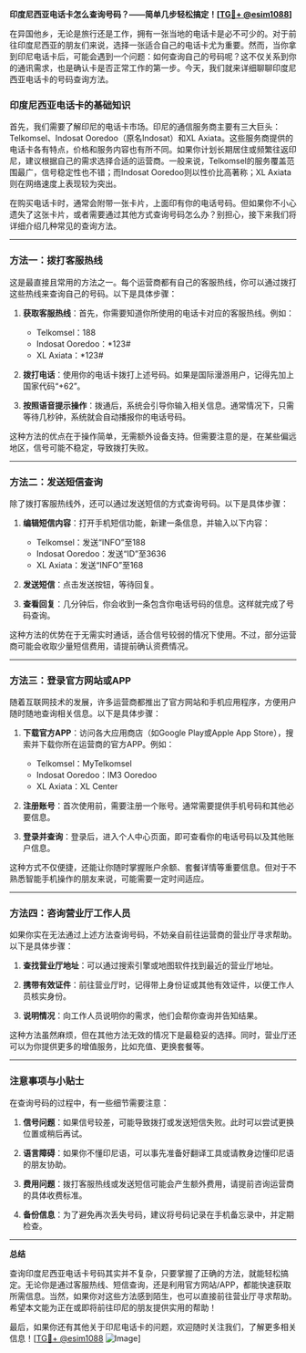 **印度尼西亚电话卡怎么查询号码？——简单几步轻松搞定！[[TG💪+ @esim1088](https://t.me/s/esim1088)]**

在异国他乡，无论是旅行还是工作，拥有一张当地的电话卡是必不可少的。对于前往印度尼西亚的朋友们来说，选择一张适合自己的电话卡尤为重要。然而，当你拿到印尼电话卡后，可能会遇到一个问题：如何查询自己的号码呢？这不仅关系到你的通讯需求，也是确认卡是否正常工作的第一步。今天，我们就来详细聊聊印度尼西亚电话卡的号码查询方法。

### 印度尼西亚电话卡的基础知识

首先，我们需要了解印尼的电话卡市场。印尼的通信服务商主要有三大巨头：Telkomsel、Indosat Ooredoo（原名Indosat）和XL Axiata。这些服务商提供的电话卡各有特点，价格和服务内容也有所不同。如果你计划长期居住或频繁往返印尼，建议根据自己的需求选择合适的运营商。一般来说，Telkomsel的服务覆盖范围最广，信号稳定性也不错；而Indosat Ooredoo则以性价比高著称；XL Axiata则在网络速度上表现较为突出。

在购买电话卡时，通常会附带一张卡片，上面印有你的电话号码。但如果你不小心遗失了这张卡片，或者需要通过其他方式查询号码怎么办？别担心，接下来我们将详细介绍几种常见的查询方法。

---

### 方法一：拨打客服热线

这是最直接且常用的方法之一。每个运营商都有自己的客服热线，你可以通过拨打这些热线来查询自己的号码。以下是具体步骤：

1. **获取客服热线**：首先，你需要知道你所使用的电话卡对应的客服热线。例如：
   - Telkomsel：188
   - Indosat Ooredoo：*123#
   - XL Axiata：*123#

2. **拨打电话**：使用你的电话卡拨打上述号码。如果是国际漫游用户，记得先加上国家代码“+62”。

3. **按照语音提示操作**：拨通后，系统会引导你输入相关信息。通常情况下，只需等待几秒钟，系统就会自动播报你的电话号码。

这种方法的优点在于操作简单，无需额外设备支持。但需要注意的是，在某些偏远地区，信号可能不稳定，导致拨打失败。

---

### 方法二：发送短信查询

除了拨打客服热线外，还可以通过发送短信的方式查询号码。以下是具体步骤：

1. **编辑短信内容**：打开手机短信功能，新建一条信息，并输入以下内容：
   - Telkomsel：发送“INFO”至188
   - Indosat Ooredoo：发送“ID”至3636
   - XL Axiata：发送“INFO”至168

2. **发送短信**：点击发送按钮，等待回复。

3. **查看回复**：几分钟后，你会收到一条包含你电话号码的信息。这样就完成了号码查询。

这种方法的优势在于无需实时通话，适合信号较弱的情况下使用。不过，部分运营商可能会收取少量短信费用，请提前确认资费情况。

---

### 方法三：登录官方网站或APP

随着互联网技术的发展，许多运营商都推出了官方网站和手机应用程序，方便用户随时随地查询相关信息。以下是具体步骤：

1. **下载官方APP**：访问各大应用商店（如Google Play或Apple App Store），搜索并下载你所在运营商的官方APP。例如：
   - Telkomsel：MyTelkomsel
   - Indosat Ooredoo：IM3 Ooredoo
   - XL Axiata：XL Center

2. **注册账号**：首次使用前，需要注册一个账号。通常需要提供手机号码和其他必要信息。

3. **登录并查询**：登录后，进入个人中心页面，即可查看你的电话号码以及其他账户信息。

这种方式不仅便捷，还能让你随时掌握账户余额、套餐详情等重要信息。但对于不熟悉智能手机操作的朋友来说，可能需要一定时间适应。

---

### 方法四：咨询营业厅工作人员

如果你实在无法通过上述方法查询号码，不妨亲自前往运营商的营业厅寻求帮助。以下是具体步骤：

1. **查找营业厅地址**：可以通过搜索引擎或地图软件找到最近的营业厅地址。

2. **携带有效证件**：前往营业厅时，记得带上身份证或其他有效证件，以便工作人员核实身份。

3. **说明情况**：向工作人员说明你的需求，他们会帮你查询并告知结果。

这种方法虽然麻烦，但在其他方法无效的情况下是最稳妥的选择。同时，营业厅还可以为你提供更多的增值服务，比如充值、更换套餐等。

---

### 注意事项与小贴士

在查询号码的过程中，有一些细节需要注意：

1. **信号问题**：如果信号较差，可能导致拨打或发送短信失败。此时可以尝试更换位置或稍后再试。
   
2. **语言障碍**：如果你不懂印尼语，可以事先准备好翻译工具或请教身边懂印尼语的朋友协助。

3. **费用问题**：拨打客服热线或发送短信可能会产生额外费用，请提前咨询运营商的具体收费标准。

4. **备份信息**：为了避免再次丢失号码，建议将号码记录在手机备忘录中，并定期检查。

---

**总结**

查询印度尼西亚电话卡号码其实并不复杂，只要掌握了正确的方法，就能轻松搞定。无论你是通过客服热线、短信查询，还是利用官方网站/APP，都能快速获取所需信息。当然，如果你对这些方法感到陌生，也可以直接前往营业厅寻求帮助。希望本文能为正在或即将前往印尼的朋友提供实用的帮助！

最后，如果你还有其他关于印尼电话卡的问题，欢迎随时关注我们，了解更多相关信息！[[TG💪+ @esim1088](https://t.me/s/esim1088) ![Image](https://i.postimg.cc/4NQfJmqS/Snipaste-2025-05-13-00-14-12.png)]